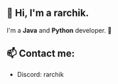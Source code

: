 ## 👋 Hi, I'm a rarchik.

I'm a **Java** and **Python** developer. 🚀  

## 📫 Contact me:  
- Discord: rarchik  

<!--
**RarchikCreation/RarchikCreation** is a ✨ _special_ ✨ repository because its `README.md` (this file) appears on your GitHub profile.

Here are some ideas to get you started:

- 🔭 I’m currently working on ...
- 🌱 I’m currently learning ...
- 👯 I’m looking to collaborate on ...
- 🤔 I’m looking for help with ...
- 💬 Ask me about ...
- 📫 How to reach me: ...
- 😄 Pronouns: ...
- ⚡ Fun fact: ...
-->
